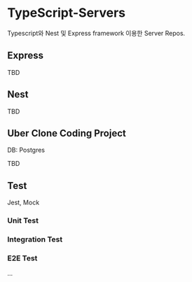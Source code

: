 # TypeScript-Servers

Typescript와 Nest 및 Express framework 이용한 Server Repos.

## Express

TBD

## Nest

TBD

## Uber Clone Coding Project

DB: Postgres

TBD

## Test

Jest, Mock

### Unit Test

### Integration Test

### E2E Test
...
